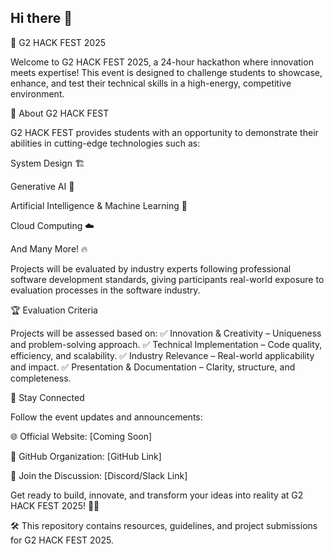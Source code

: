 ## Hi there 👋

🚀 G2 HACK FEST 2025

Welcome to G2 HACK FEST 2025, a 24-hour hackathon where innovation meets expertise! This event is designed to challenge students to showcase, enhance, and test their technical skills in a high-energy, competitive environment.

🎯 About G2 HACK FEST

G2 HACK FEST provides students with an opportunity to demonstrate their abilities in cutting-edge technologies such as:

System Design 🏗️

Generative AI 🤖

Artificial Intelligence & Machine Learning 🧠

Cloud Computing ☁️

And Many More! 🔥

Projects will be evaluated by industry experts following professional software development standards, giving participants real-world exposure to evaluation processes in the software industry.

🏆 Evaluation Criteria

Projects will be assessed based on:
✅ Innovation & Creativity – Uniqueness and problem-solving approach.
✅ Technical Implementation – Code quality, efficiency, and scalability.
✅ Industry Relevance – Real-world applicability and impact.
✅ Presentation & Documentation – Clarity, structure, and completeness.

🔗 Stay Connected

Follow the event updates and announcements:

🌐 Official Website: [Coming Soon]

📌 GitHub Organization: [GitHub Link]

💬 Join the Discussion: [Discord/Slack Link]

Get ready to build, innovate, and transform your ideas into reality at G2 HACK FEST 2025! 🚀🔥

🛠️ This repository contains resources, guidelines, and project submissions for G2 HACK FEST 2025.
